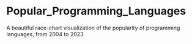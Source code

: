 # Popular_Programming_Languages
A beautiful race-chart visualization of the popularity of programming languages, from 2004 to 2023
